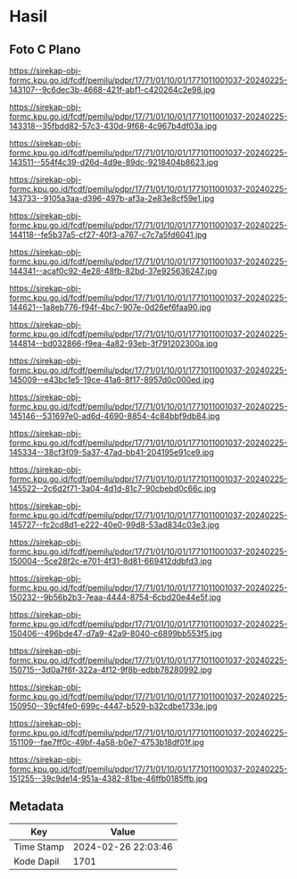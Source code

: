 # Hasil

## Foto C Plano

https://sirekap-obj-formc.kpu.go.id/fcdf/pemilu/pdpr/17/71/01/10/01/1771011001037-20240225-143107--9c6dec3b-4668-421f-abf1-c420264c2e98.jpg

https://sirekap-obj-formc.kpu.go.id/fcdf/pemilu/pdpr/17/71/01/10/01/1771011001037-20240225-143318--35fbdd82-57c3-430d-9f68-4c967b4df03a.jpg

https://sirekap-obj-formc.kpu.go.id/fcdf/pemilu/pdpr/17/71/01/10/01/1771011001037-20240225-143511--554f4c39-d26d-4d9e-89dc-9218404b8623.jpg

https://sirekap-obj-formc.kpu.go.id/fcdf/pemilu/pdpr/17/71/01/10/01/1771011001037-20240225-143733--9105a3aa-d396-497b-af3a-2e83e8cf59e1.jpg

https://sirekap-obj-formc.kpu.go.id/fcdf/pemilu/pdpr/17/71/01/10/01/1771011001037-20240225-144118--fe5b37a5-cf27-40f3-a767-c7c7a5fd6041.jpg

https://sirekap-obj-formc.kpu.go.id/fcdf/pemilu/pdpr/17/71/01/10/01/1771011001037-20240225-144341--acaf0c92-4e28-48fb-82bd-37e925636247.jpg

https://sirekap-obj-formc.kpu.go.id/fcdf/pemilu/pdpr/17/71/01/10/01/1771011001037-20240225-144621--1a8eb776-f94f-4bc7-907e-0d26ef6faa90.jpg

https://sirekap-obj-formc.kpu.go.id/fcdf/pemilu/pdpr/17/71/01/10/01/1771011001037-20240225-144814--bd032866-f9ea-4a82-93eb-3f791202300a.jpg

https://sirekap-obj-formc.kpu.go.id/fcdf/pemilu/pdpr/17/71/01/10/01/1771011001037-20240225-145009--e43bc1e5-19ce-41a6-8f17-8957d0c000ed.jpg

https://sirekap-obj-formc.kpu.go.id/fcdf/pemilu/pdpr/17/71/01/10/01/1771011001037-20240225-145146--531697e0-ad6d-4690-8854-4c84bbf9db84.jpg

https://sirekap-obj-formc.kpu.go.id/fcdf/pemilu/pdpr/17/71/01/10/01/1771011001037-20240225-145334--38cf3f09-5a37-47ad-bb41-204195e91ce9.jpg

https://sirekap-obj-formc.kpu.go.id/fcdf/pemilu/pdpr/17/71/01/10/01/1771011001037-20240225-145522--2c6d2f71-3a04-4d1d-81c7-90cbebd0c66c.jpg

https://sirekap-obj-formc.kpu.go.id/fcdf/pemilu/pdpr/17/71/01/10/01/1771011001037-20240225-145727--fc2cd8d1-e222-40e0-99d8-53ad834c03e3.jpg

https://sirekap-obj-formc.kpu.go.id/fcdf/pemilu/pdpr/17/71/01/10/01/1771011001037-20240225-150004--5ce28f2c-e701-4f31-8d81-669412ddbfd3.jpg

https://sirekap-obj-formc.kpu.go.id/fcdf/pemilu/pdpr/17/71/01/10/01/1771011001037-20240225-150232--9b56b2b3-7eaa-4444-8754-6cbd20e44e5f.jpg

https://sirekap-obj-formc.kpu.go.id/fcdf/pemilu/pdpr/17/71/01/10/01/1771011001037-20240225-150406--496bde47-d7a9-42a9-8040-c6899bb553f5.jpg

https://sirekap-obj-formc.kpu.go.id/fcdf/pemilu/pdpr/17/71/01/10/01/1771011001037-20240225-150715--3d0a7f6f-322a-4f12-9f8b-edbb78280992.jpg

https://sirekap-obj-formc.kpu.go.id/fcdf/pemilu/pdpr/17/71/01/10/01/1771011001037-20240225-150950--39cf4fe0-699c-4447-b529-b32cdbe1733e.jpg

https://sirekap-obj-formc.kpu.go.id/fcdf/pemilu/pdpr/17/71/01/10/01/1771011001037-20240225-151109--fae7ff0c-49bf-4a58-b0e7-4753b18df01f.jpg

https://sirekap-obj-formc.kpu.go.id/fcdf/pemilu/pdpr/17/71/01/10/01/1771011001037-20240225-151255--39c9de14-951a-4382-81be-46ffb0185ffb.jpg


## Metadata

| Key        | Value               |
| ---------- | ------------------- |
| Time Stamp | 2024-02-26 22:03:46 |
| Kode Dapil | 1701                |




